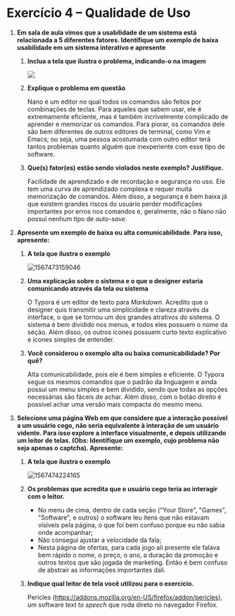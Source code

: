 # Exercício 4 – Qualidade de Uso

1. **Em sala de aula vimos que a usabilidade de um sistema está relacionada a 5 diferentes fatores. Identifique um exemplo de baixa usabilidade em um sistema interativo e apresente**
   1. **Inclua a tela que ilustra o problema, indicando-o na imagem**
   
      ![](https://www.howtogeek.com/wp-content/uploads/2011/02/banner1.png)
   
   2. **Explique o problema em questão**
   
      Nano é um editor no qual todos os comandos são feitos por combinações de teclas. Para aqueles que sabem usar, ele é extremamente eficiente, mas é também incrivelmente complicado de aprender e memorizar os comandos. Para piorar, os comandos dele são bem diferentes de outros editores de terminal, como Vim e Emacs; ou seja, uma pessoa acostumada com outro editor terá tantos problemas quanto alguém que inexperiente com esse tipo de software.
   
   3. **Que(s) fator(es) estão sendo violados neste exemplo? Justifique.**
   
      Facilidade de aprendizado e de recordação e segurança no uso. Ele tem uma curva de aprendizado complexa e requer muita memorização de comandos. Além disso, a segurança é bem baixa já que existem grandes riscos do usuário perder modificações importantes por erros nos comandos e, geralmente, não o Nano não possui nenhum tipo de *auto-save*.
2. **Apresente um exemplo de baixa ou alta comunicabilidade. Para isso, apresente:**
   
   1. **A tela que ilustra o exemplo**
   
      ![1567473159046](C:\Users\Ingrid\AppData\Roaming\Typora\typora-user-images\1567473159046.png)
   
   2. **Uma explicação sobre o sistema e o que o designer estaria comunicando através da tela ou sistema**
   
      O Typora é um editor de texto para *Markdown*. Acredito que o designer quis transmitir uma simplicidade e clareza através da interface, o que se tornou um dos grandes atrativos do sistema. O sistema é bem dividido nos menus, e todos eles possuem o nome da seção. Além disso, os outros ícones possuem curto texto explicativo e ícones simples de entender.
   
   3. **Você considerou o exemplo alta ou baixa comunicabilidade? Por quê?**
   
      Alta comunicabilidade, pois ele é bem simples e eficiente. O Typora segue os mesmos comandos que o padrão da linguagem e ainda possui um menu simples e bem dividido, sendo que todas as opções necessárias são fáceis de achar. Além disso, com o botão direito é possível achar uma versão mais compacta do mesmo menu.
3. **Selecione uma página Web em que considere que a interação possível a um usuário cego, não seria equivalente à interação de um usuário vidente. Para isso explore a interface visualmente, e depois utilizando um leitor de telas. (Obs: Identifique um exemplo, cujo problema não seja apenas o captcha). Apresente:**
   
   1. **A tela que ilustra o exemplo**
   
      ![1567474224165](C:\Users\Ingrid\AppData\Roaming\Typora\typora-user-images\1567474224165.png)
   
   2. **Os problemas que acredita que o usuário cego teria ao interagir com o leitor.**
   
      * No menu de cima, dentro de cada seção ("Your Store", "Games", "Software", e outros) o software leu itens que não estavam visíveis pela página, o que foi bem confuso porque eu não sabia onde acompanhar;
      * Não consegui ajustar a velocidade da fala;
      * Nesta página de ofertas, para cada jogo ali presente ele falava bem rápido o nome, o preço, o ano, a duração da promoção e outros textos que são jogada de marketing. Então é bem confuso de abstrair as informações importantes dali.
   
   3. **Indique qual leitor de tela você utilizou para o exercício.**
   
      Pericles (https://addons.mozilla.org/en-US/firefox/addon/pericles), um software *text to speech* que roda direto no navegador Firefox.